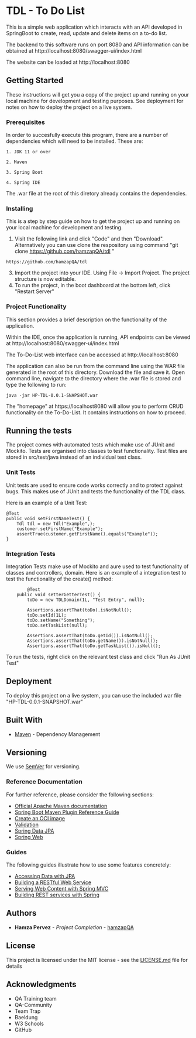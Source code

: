 # TDL - To Do List

This is a simple web application which interacts with an API developed in SpringBoot to create, read, update and delete items on a to-do list.

The backend to this software runs on port 8080 and API information can be obtained at http://localhost:8080/swagger-ui/index.html

The website can be loaded at http://localhost:8080

## Getting Started

These instructions will get you a copy of the project up and running on your local machine for development and testing purposes. See deployment for notes on how to deploy the project on a live system.

### Prerequisites

In order to succesfully execute this program, there are a number of dependencies which will need to be installed. These are:

```
1. JDK 11 or over

2. Maven

3. Spring Boot

4. Spring IDE

```
The .war file at the root of this diretory already contains the dependencies.

### Installing

This is a step by step guide on how to get the project up and running on your local machine for development and testing. 

1. Visit the following link and click "Code" and then "Download". Alternatively you can use clone the respository using command "git clone https://github.com/hamzapQA/tdl "
```
https://github.com/hamzapQA/tdl
```
3. Import the project into your IDE. Using File -> Import Project. The project structure is now editable.
4. To run the project, in the boot dashboard at the bottom left, click "Restart Server"

### Project Functionality
 
This section provides a brief description on the functionality of the application.

Within the IDE, once the application is running, API endpoints can be viewed at http://localhost:8080/swagger-ui/index.html

The To-Do-List web interface can be accessed at http://localhost:8080

The application can also be run from the command line using the WAR file generated in the root of this directory. Download the file and save it. Open command line, navigate to the directory where the .war file is stored and type the following to run:

```
java -jar HP-TDL-0.0.1-SNAPSHOT.war
```
The "homepage" at https://localhost8080 will allow you to perform CRUD functionality on the To-Do-List. It contains instructions on how to proceed. 

## Running the tests

The project comes with automated tests which make use of JUnit and Mockito. Tests are organised into classes to test functionality. Test files are stored in src/test/java instead of an individual test class.

### Unit Tests 

Unit tests are used to ensure code works correctly and to protect against bugs. This makes use of JUnit and tests the functionality of the TDL class. 

Here is an example of a Unit Test:

	@Test
	public void setFirstNameTest() {
		Tdl tdl = new Tdl("Example",);
		customer.setFirstName("Example");
		assertTrue(customer.getFirstName().equals("Example"));
	}


### Integration Tests 
Integration Tests make use of Mockito and aure used to test functionality of classes and controllers, domain. Here is an example of a integration test to test the functionality of the create() method:
```	
		@Test
	public void setterGetterTest() {
		toDo = new TDLDomain(1L, "Test Entry", null);
		
		Assertions.assertThat(toDo).isNotNull();
		toDo.setId(1L);
		toDo.setName("Something");
		toDo.setTaskList(null);
		
		Assertions.assertThat(toDo.getId()).isNotNull();
		Assertions.assertThat(toDo.getName()).isNotNull();
		Assertions.assertThat(toDo.getTaskList()).isNull();
```
To run the tests, right click on the relevant test class and click "Run As JUnit Test"

## Deployment

To deploy this project on a live system, you can use the included war file "HP-TDL-0.0.1-SNAPSHOT.war"

## Built With

* [Maven](https://maven.apache.org/) - Dependency Management

## Versioning

We use [SemVer](http://semver.org/) for versioning.

### Reference Documentation
For further reference, please consider the following sections:

* [Official Apache Maven documentation](https://maven.apache.org/guides/index.html)
* [Spring Boot Maven Plugin Reference Guide](https://docs.spring.io/spring-boot/docs/2.4.2/maven-plugin/reference/html/)
* [Create an OCI image](https://docs.spring.io/spring-boot/docs/2.4.2/maven-plugin/reference/html/#build-image)
* [Validation](https://docs.spring.io/spring-boot/docs/2.4.2/reference/htmlsingle/#boot-features-validation)
* [Spring Data JPA](https://docs.spring.io/spring-boot/docs/2.4.2/reference/htmlsingle/#boot-features-jpa-and-spring-data)
* [Spring Web](https://docs.spring.io/spring-boot/docs/2.4.2/reference/htmlsingle/#boot-features-developing-web-applications)

### Guides
The following guides illustrate how to use some features concretely:

* [Accessing Data with JPA](https://spring.io/guides/gs/accessing-data-jpa/)
* [Building a RESTful Web Service](https://spring.io/guides/gs/rest-service/)
* [Serving Web Content with Spring MVC](https://spring.io/guides/gs/serving-web-content/)
* [Building REST services with Spring](https://spring.io/guides/tutorials/bookmarks/)

## Authors

* **Hamza Pervez** - *Project Completion* - [hamzapQA](https://github.com/hamzapQA)

## License

This project is licensed under the MIT license - see the [LICENSE.md](LICENSE.md) file for details 

## Acknowledgments

* QA Training team 
* QA-Community
* Team Trap
* Baeldung
* W3 Schools
* GitHub

